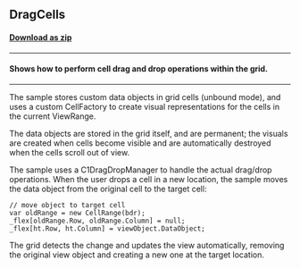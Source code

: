 ## DragCells
#### [Download as zip](https://downgit.github.io/#/home?url=https://github.com/GrapeCity/ComponentOne-WPF-Samples/tree/master/NET_4.5.2/C1.WPF.FlexGrid/CS/DragCells)
____
#### Shows how to perform cell drag and drop operations within the grid.
____
The sample stores custom data objects in grid cells (unbound mode), and uses
a custom CellFactory to create visual representations for the cells in the
current ViewRange.

The data objects are stored in the grid itself, and are permanent; the 
visuals are created when cells become visible and are automatically
destroyed when the cells scroll out of view.

The sample uses a C1DragDropManager to handle the actual drag/drop operations.
When the user drops a cell in a new location, the sample moves the data
object from the original cell to the target cell:

	// move object to target cell 
	var oldRange = new CellRange(bdr);
	_flex[oldRange.Row, oldRange.Column] = null;
	_flex[ht.Row, ht.Column] = viewObject.DataObject;

The grid detects the change and updates the view automatically, removing
the original view object and creating a new one at the target location.
